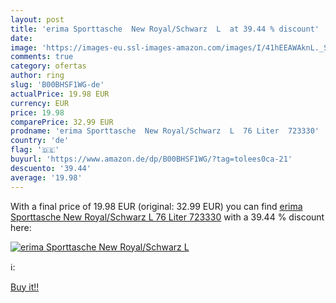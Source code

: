 ```yaml
---
layout: post
title: 'erima Sporttasche  New Royal/Schwarz  L  at 39.44 % discount'
date: 
image: 'https://images-eu.ssl-images-amazon.com/images/I/41hEEAWAknL._SL200_.jpg'
comments: true
category: ofertas
author: ring
slug: 'B00BHSF1WG-de'
actualPrice: 19.98 EUR
currency: EUR
price: 19.98
comparePrice: 32.99 EUR
prodname: 'erima Sporttasche  New Royal/Schwarz  L  76 Liter  723330'
country: 'de'
flag: '🇩🇪'
buyurl: 'https://www.amazon.de/dp/B00BHSF1WG/?tag=tolees0ca-21'
descuento: '39.44'
average: '19.98'
---
```


With a final price of 19.98 EUR (original: 32.99 EUR) you can find [erima Sporttasche  New Royal/Schwarz  L  76 Liter  723330](https://www.amazon.de/dp/B00BHSF1WG/?tag=tolees0ca-21) with a  39.44 % discount here:

[![erima Sporttasche  New Royal/Schwarz  L ](https://images-eu.ssl-images-amazon.com/images/I/41hEEAWAknL._SL200_.jpg)](https://www.amazon.de/dp/B00BHSF1WG/?tag=tolees0ca-21)

ℹ️:


[Buy it!!](https://www.amazon.de/dp/B00BHSF1WG/?tag=tolees0ca-21)
